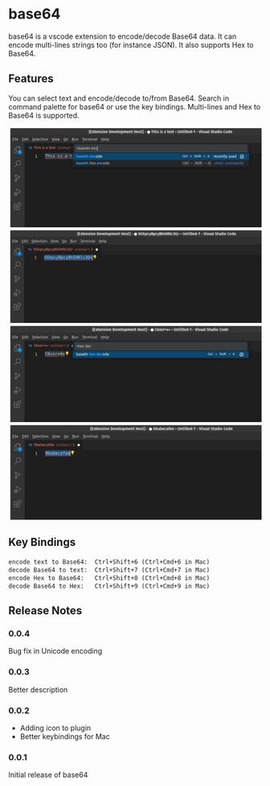 # base64

base64 is a vscode extension to encode/decode Base64 data. It can encode multi-lines strings too (for instance JSON). It also supports Hex to Base64.

## Features

You can select text and encode/decode to/from Base64. Search in command palette for base64 or use the key bindings. Multi-lines and Hex to Base64 is supported.

![screenshot1](images/screenshot1.png)
![screenshot2](images/screenshot2.png)
![screenshot3](images/screenshot3.png)
![screenshot4](images/screenshot4.png)

## Key Bindings

```
encode text to Base64:  Ctrl+Shift+6 (Ctrl+Cmd+6 in Mac)
decode Base64 to text:  Ctrl+Shift+7 (Ctrl+Cmd+7 in Mac)
encode Hex to Base64:   Ctrl+Shift+8 (Ctrl+Cmd+8 in Mac)
decode Base64 to Hex:   Ctrl+Shift+9 (Ctrl+Cmd+9 in Mac)
```

## Release Notes

### 0.0.4

Bug fix in Unicode encoding

### 0.0.3

Better description

### 0.0.2

- Adding icon to plugin
- Better keybindings for Mac

### 0.0.1

Initial release of base64
